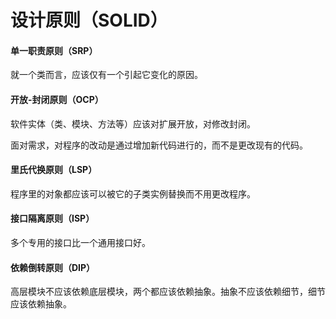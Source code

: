 # 设计原则（SOLID）

#### 单一职责原则（SRP）

就一个类而言，应该仅有一个引起它变化的原因。

#### 开放-封闭原则（OCP）

软件实体（类、模块、方法等）应该对扩展开放，对修改封闭。

面对需求，对程序的改动是通过增加新代码进行的，而不是更改现有的代码。

#### 里氏代换原则（LSP）

程序里的对象都应该可以被它的子类实例替换而不用更改程序。

#### 接口隔离原则（ISP）

多个专用的接口比一个通用接口好。

#### 依赖倒转原则（DIP）

高层模块不应该依赖底层模块，两个都应该依赖抽象。抽象不应该依赖细节，细节应该依赖抽象。



